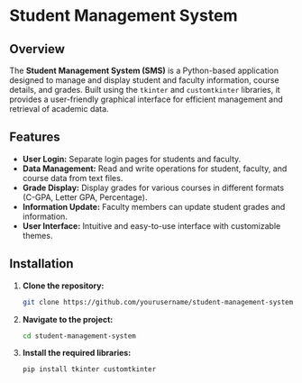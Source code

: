 # Student Management System

## Overview

The **Student Management System (SMS)** is a Python-based application designed to manage and display student and faculty information, course details, and grades. Built using the `tkinter` and `customtkinter` libraries, it provides a user-friendly graphical interface for efficient management and retrieval of academic data.

## Features

- **User Login:** Separate login pages for students and faculty.
- **Data Management:** Read and write operations for student, faculty, and course data from text files.
- **Grade Display:** Display grades for various courses in different formats (C-GPA, Letter GPA, Percentage).
- **Information Update:** Faculty members can update student grades and information.
- **User Interface:** Intuitive and easy-to-use interface with customizable themes.

## Installation

1. **Clone the repository:**
   ```sh
   git clone https://github.com/yourusername/student-management-system.git
2. **Navigate to the project:**
   ```sh
   cd student-management-system
3. **Install the required libraries:**
   ```sh
   pip install tkinter customtkinter
